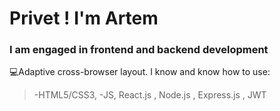 # Privet ! I'm Artem

### I am engaged in frontend and backend development

💻Adaptive cross-browser layout. I know and know how to use:

> -HTML5/CSS3,
> -JS, React.js , Node.js , Express.js , JWT


